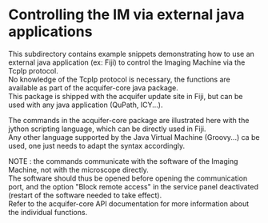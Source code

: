 # Controlling the IM via external java applications
This subdirectory contains example snippets demonstrating how to use an external java application (ex: Fiji) to control the Imaging Machine via the TcpIp protocol.  
No knowledge of the TcpIp protocol is necessary, the functions are available as part of the acquifer-core java package.  
This package is shipped with the acquifer update site in Fiji, but can be used with any java application (QuPath, ICY...).  

The commands in the acquifer-core package are illustrated here with the jython scripting language, which can be directly used in Fiji.  
Any other language supported by the Java Virtual Machine (Groovy...) ca be used, one just needs to adapt the syntax accordingly.  

NOTE : the commands communicate with the software of the Imaging Machine, not with the microscope directly.  
The software should thus be opened before opening the communication port, and the option "Block remote access" in the service panel deactivated (restart of the software needed to take effect).  
Refer to the acquifer-core API documentation for more information about the individual functions.  